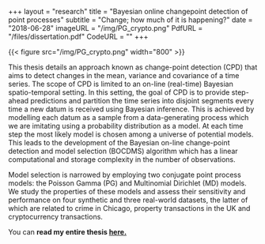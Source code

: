 +++
layout = "research"
title = "Bayesian online changepoint detection of point processes"
subtitle = "Change; how much of it is happening?"
date = "2018-06-28"
imageURL = "/img/PG_crypto.png"
PdfURL = "/files/dissertation.pdf"
CodeURL = ""
+++

{{< figure src="/img/PG_crypto.png" width="800" >}}

This thesis details an approach known as change-point detection (CPD) that aims to detect changes in the mean, variance and covariance of a time series. The scope of CPD is limited to an on-line (real-time) Bayesian spatio-temporal setting. In this setting, the goal of CPD is to provide step-ahead predictions and partition the time series into disjoint segments every time a new datum is received using Bayesian inference. This is achieved by modelling each datum as a sample from a data-generating process which we are imitating using a probability distribution as a model. At each time step the most likely model is chosen among a universe of potential models. This leads to the development of the Bayesian on-line change-point detection and model selection (BOCDMS) algorithm which has a linear computational and storage complexity in the number of observations.

Model selection is narrowed by employing two conjugate point process models: the Poisson Gamma (PG) and Multinomial Dirichlet (MD) models. We study the properties of these models and assess their sensitivity and performance on four synthetic and three real-world datasets, the latter of which are related to crime in Chicago, property transactions in the UK and cryptocurrency transactions.

<!-- If the information age has taught us anything, it is that things change, and they change fast. Some changes are more obvious than others, which begs the question: how can we be sure that something is really changing and it is not just another trick that noise is playing on us?

Well, there is an obvious philosophical take on that question, which however interesting is way beyond my reach. In the world of Statistics and Probability, things are a bit simpler.

I decided to take on the task of answering that question as part of my final year undergraduate thesis, which was supervised by [Dr. Theodoros Damoulas.](https://warwick.ac.uk/fac/sci/statistics/staff/academic-research/damoulas/) My focus was on developing an Bayesian online changepoint detection framework for discrete data generating processes (point processes).
 -->

You can **read my entire thesis [here.](./files/dissertation.pdf)**
